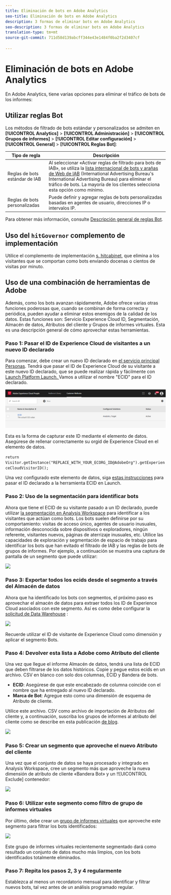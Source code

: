 ```yaml
---
title: Eliminación de bots en Adobe Analytics
seo-title: Eliminación de bots en Adobe Analytics
description: 3 formas de eliminar bots en Adobe Analytics
seo-description: 3 formas de eliminar bots en Adobe Analytics
translation-type: tm+mt
source-git-commit: 711d58d139abcff344e43e1484f0ba2f2d3407cf

---
```



# Eliminación de bots en Adobe Analytics

En Adobe Analytics, tiene varias opciones para eliminar el tráfico de bots de los informes:

## Utilizar reglas Bot

Los métodos de filtrado de bots estándar y personalizados se admiten en **[!UICONTROL Analytics]** &gt; **[!UICONTROL Administración]** &gt; **[!UICONTROL Grupos de informes]** &gt; **[!UICONTROL Editar configuración]** &gt; **[!UICONTROL General]** &gt; **[!UICONTROL Reglas Bot]**:

| Tipo de regla | Descripción |
|--- |--- |
| Reglas de bots estándar de IAB | Al seleccionar «Activar reglas de filtrado para bots de IAB», se utiliza la [lista internacional de bots y arañas de Web de IAB](https://www.iab.com/) (International Advertising Bureau's International Advertising Bureau) para eliminar el tráfico de bots. La mayoría de los clientes selecciona esta opción como mínimo. |
| Reglas de bots personalizadas | Puede definir y agregar reglas de bots personalizadas basadas en agentes de usuario, direcciones IP o intervalos IP. |

Para obtener más información, consulte [Descripción general de reglas Bot](/help/admin/admin/bot-removal/bot-rules.md).

## Uso del `hitGovernor` complemento de implementación

Utilice el complemento de implementación [s. hitcabinet](https://docs.adobe.com/content/help/en/analytics/implementation/javascript-implementation/plugins/hitgovernor.html), que elimina a los visitantes que se comportan como bots enviando docenas o cientos de visitas por minuto.

## Uso de una combinación de herramientas de Adobe

Además, como los bots avanzan rápidamente, Adobe ofrece varias otras funciones poderosas que, cuando se combinan de forma correcta y periódica, pueden ayudar a eliminar estos enemigos de la calidad de los datos. Estas funciones son: Servicio Experience Cloud ID, Segmentación, Almacén de datos, Atributos del cliente y Grupos de informes virtuales. Esta es una descripción general de cómo aprovechar estas herramientas.

### Paso 1: Pasar el ID de Experience Cloud de visitantes a un nuevo ID declarado

Para comenzar, debe crear un nuevo ID declarado en [el servicio principal Personas](https://docs.adobe.com/content/help/en/core-services/interface/audiences/audience-library.html). Tendrá que pasar el ID de Experience Cloud de su visitante a este nuevo ID declarado, que se puede realizar rápida y fácilmente con [Launch Platform Launch. ](https://docs.adobe.com/content/help/en/launch/using/implement/solutions/idservice-save.html) Vamos a utilizar el nombre "ECID" para el ID declarado.

![](assets/bot-cust-attr-setup.png)

Esta es la forma de capturar este ID mediante el elemento de datos. Asegúrese de rellenar correctamente su orgid de Experience Cloud en el elemento de datos.

```return Visitor.getInstance("REPLACE_WITH_YOUR_ECORG_ID@AdobeOrg").getExperienceCloudVisitorID();```

Una vez configurado este elemento de datos, siga [estas instrucciones](https://docs.adobe.com/content/help/en/launch/using/implement/solutions/idservice-save.html) para pasar el ID declarado a la herramienta ECID en Launch.

### Paso 2: Uso de la segmentación para identificar bots

Ahora que tiene el ECID de su visitante pasado a un ID declarado, puede utilizar [la segmentación en Analysis Workspace](https://docs.adobe.com/content/help/en/analytics/analyze/analysis-workspace/components/t-freeform-project-segment.html) para identificar a los visitantes que actúan como bots. Los bots suelen definirse por su comportamiento: visitas de acceso único, agentes de usuario inusuales, información desconocida sobre dispositivos o exploradores, ningún referente, visitantes nuevos, páginas de aterrizaje inusuales, etc. Utilice las capacidades de exploración y segmentación de espacio de trabajo para identificar los bots que han evitado el filtrado de IAB y las reglas de bots de grupos de informes. Por ejemplo, a continuación se muestra una captura de pantalla de un segmento que puede utilizar:

![](assets/bot-filter-seg1.png)

### Paso 3: Exportar todos los ecids desde el segmento a través del Almacén de datos

Ahora que ha identificado los bots con segmentos, el próximo paso es aprovechar el almacén de datos para extraer todos los ID de Experience Cloud asociados con este segmento. Así es como debe configurar la [solicitud de Data Warehouse](https://docs.adobe.com/content/help/en/analytics/export/data-warehouse/data-warehouse.html) :

![](assets/bot-dwh-3.png)

Recuerde utilizar el ID de visitante de Experience Cloud como dimensión y aplicar el segmento Bots.

### Paso 4: Devolver esta lista a Adobe como Atributo del cliente

Una vez que llegue el informe Almacén de datos, tendrá una lista de ECID que deben filtrarse de los datos históricos. Copie y pegue estos ecids en un archivo. CSV en blanco con solo dos columnas, ECID y Bandera de bots.

* **ECID**: Asegúrese de que este encabezado de columna coincide con el nombre que ha entregado al nuevo ID declarado.
* **Marca de Bot**: Agregue esto como una dimensión de esquema de Atributo de cliente.

Utilice este archivo. CSV como archivo de importación de Atributos del cliente y, a continuación, suscriba los grupos de informes al atributo del cliente como se describe en esta publicación [de blog](https://theblog.adobe.com/link-digital-behavior-customers).

![](assets/bot-csv-4.png)

### Paso 5: Crear un segmento que aproveche el nuevo Atributo del cliente

Una vez que el conjunto de datos se haya procesado y integrado en Analysis Workspace, cree un segmento más que aproveche la nueva dimensión de atributo de cliente «Bandera Bot» y un !![UICONTROL Exclude] contenedor:

![](assets/bot-filter-seg2.png)

### Paso 6: Utilizar este segmento como filtro de grupo de informes virtuales

Por último, debe crear un [grupo de informes virtuales](/help/components/vrs/vrs-about.md) que aproveche este segmento para filtrar los bots identificados:

![](assets/bot-vrs.png)

Este grupo de informes virtuales recientemente segmentado dará como resultado un conjunto de datos mucho más limpios, con los bots identificados totalmente eliminados.

### Paso 7: Repita los pasos 2, 3 y 4 regularmente

Establezca al menos un recordatorio mensual para identificar y filtrar nuevos bots, tal vez antes de un análisis programado regular.

